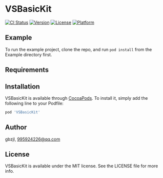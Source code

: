 # VSBasicKit

[![CI Status](https://img.shields.io/travis/gbzjl/VSBasicKit.svg?style=flat)](https://travis-ci.org/gbzjl/VSBasicKit)
[![Version](https://img.shields.io/cocoapods/v/VSBasicKit.svg?style=flat)](https://cocoapods.org/pods/VSBasicKit)
[![License](https://img.shields.io/cocoapods/l/VSBasicKit.svg?style=flat)](https://cocoapods.org/pods/VSBasicKit)
[![Platform](https://img.shields.io/cocoapods/p/VSBasicKit.svg?style=flat)](https://cocoapods.org/pods/VSBasicKit)

## Example

To run the example project, clone the repo, and run `pod install` from the Example directory first.

## Requirements

## Installation

VSBasicKit is available through [CocoaPods](https://cocoapods.org). To install
it, simply add the following line to your Podfile:

```ruby
pod 'VSBasicKit'
```

## Author

gbzjl, 995924226@qq.com

## License

VSBasicKit is available under the MIT license. See the LICENSE file for more info.
